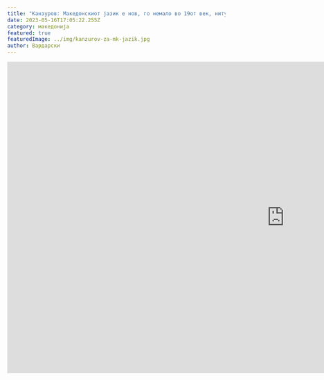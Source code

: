 ```yaml
---
title: "Канзуров: Македонскиот јазик е нов, го немало во 19от век, ниту во средниот"
date: 2023-05-16T17:05:22.255Z
category: македонија
featured: true
featuredImage: ../img/kanzurov-za-mk-jazik.jpg
author: Вардарски
---
```

<iframe width="1280" height="720" src="https://www.youtube.com/embed/6_i6rlj9ki4" title="Канзуров за тв 24: Македонскиот јазик е нов, го немало во 19от век, ниту во средниот" frameborder="0" allow="accelerometer; autoplay; clipboard-write; encrypted-media; gyroscope; picture-in-picture; web-share" allowfullscreen></iframe>